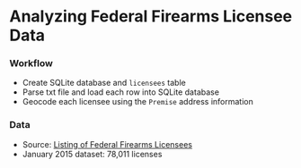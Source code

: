 # Analyzing Federal Firearms Licensee Data


### Workflow
* Create SQLite database and `licensees` table
* Parse txt file and load each row into SQLite database
* Geocode each licensee using the `Premise` address information

### Data
* Source: [Listing of Federal Firearms Licensees](http://www.atf.gov/content/firearms/firearms-industry/listing-FFLs)
* January 2015 dataset: 78,011 licenses
